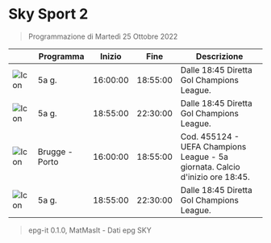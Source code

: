 # Sky Sport 2
> Programmazione di Martedì 25 Ottobre 2022

||Programma|Inizio|Fine|Descrizione|
|---|---|---|---|---|
|![Icon](https://guidatv.sky.it/uuid/62fb2432-240d-4bf8-9175-3b39200c9eab/cover?md5ChecksumParam=05a999550b7e6840e0d4a615ca9c8918)|5a g.|16:00:00|18:55:00|Dalle 18:45 Diretta Gol Champions League.
|![Icon](https://guidatv.sky.it/uuid/62fb2432-240d-4bf8-9175-3b39200c9eab/cover?md5ChecksumParam=05a999550b7e6840e0d4a615ca9c8918)|5a g.|18:55:00|22:30:00|Dalle 18:45 Diretta Gol Champions League.
|![Icon](https://guidatv.sky.it/uuid/3cc9b585-8ee0-464a-8061-ac0e79c99fa1/cover?md5ChecksumParam=631014f002bc5c2b94e06094686756c9)|Brugge - Porto|16:00:00|18:55:00|Cod. 455124 - UEFA Champions League - 5a giornata. Calcio d&#039;inizio ore 18:45.
|![Icon](https://guidatv.sky.it/uuid/f7cd9c3c-ca8b-49a6-9d72-c65faef27236/cover?md5ChecksumParam=05a999550b7e6840e0d4a615ca9c8918)|5a g.|18:55:00|22:30:00|Dalle 18:45 Diretta Gol Champions League.



 > epg-it 0.1.0, MatMasIt - Dati epg SKY
